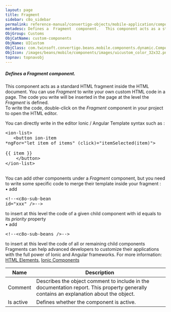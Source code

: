 ```yaml
---
layout: page
title: Fragment
sidebar: c8o_sidebar
permalink: reference-manual/convertigo-objects/mobile-application/components/custom-components/fragment/
metadesc: Defines a  Fragment  component.   This component acts as a standard HTML fragment inside the HTML document. You can use  Fragment  to write your own c
ObjGroup: Customs
ObjCatName: custom-components
ObjName: UICustom
ObjClass: com.twinsoft.convertigo.beans.mobile.components.dynamic.ComponentManager$3
ObjIcon: /images/beans/mobile/components/images/uicustom_color_32x32.png
topnav: topnavobj
---
```

##### Defines a <i>Fragment</i> component. 
 This component acts as a standard HTML fragment inside the HTML document.
You can use <i>Fragment</i> to write your own custom HTML code in a page. The code you write will be inserted in the page at the level the <i>Fragment</i> is defined.</br>To write the code, double-click on the <i>Fragment</i> component in your project to open the HTML editor.

You can directly write in the editor Ionic / Angular Template syntax such as : <br><pre>&lt;ion-list&gt; <br />&nbsp;&nbsp; &lt;button ion-item *ngFor="let item of items" (click)="itemSelected(item)"&gt; <br />&nbsp;&nbsp;&nbsp;&nbsp; {{ item }} <br /> &nbsp;&nbsp; &lt;/button&gt; <br />&lt;/ion-list&gt; <br /></pre> 
You can add other components under a <i>Fragment</i> component, but you need to write some specific code to merge their template inside your fragment :<br> • add <pre>&lt;!--&lt;c8o-sub-bean id="xxx" /&gt;--&gt;</pre> to insert at this level the code of a given child component with id equals to its <i>priority</i> property<br> • add <pre>&lt;!--&lt;c8o-sub-beans /&gt;--&gt;</pre> to insert at this level the code of all or remaining child components
Fragments can help advanced developers to customize their applications with the full power of Ionic and Angular frameworks.
 For more information: <a href='https://www.w3schools.com/html/html_elements.asp' target='_blank'>HTML Elements</a>, <a href='https://ionicframework.com/docs/v3/components/' target='_blank'>Ionic Components</a> 

Name | Description 
--- | ---
Comment | Describes the object comment to include in the documentation report.  This property generally contains an explanation about the object. 
Is active | Defines whether the component is active. 

